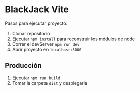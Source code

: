 # BlackJack Vite

Pasos para ejecutar proyecto:

1. Clonar repositorio
2. Ejecutar ```npm install``` para reconstruir los módulos de node
3. Correr el devServer ```npm run dev```
4. Abrir proyecto en ```localhost:3000```

## Producción

1. Ejecutar ```npm run build```
2. Tomar la carpeta ```dist``` y desplegarla